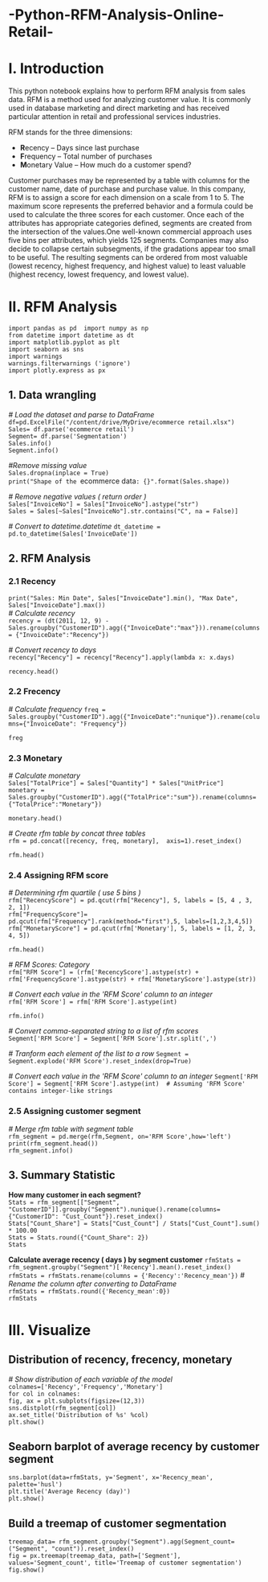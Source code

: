 # -Python-RFM-Analysis-Online-Retail-
# I. Introduction
This python notebook explains how to perform RFM analysis from sales data. RFM is a method used for analyzing customer value. It is commonly used in database marketing and direct marketing and has received particular attention in retail and professional services industries.

RFM stands for the three dimensions:

- **R**ecency – Days since last purchase
- **F**requency – Total number of purchases
- **M**onetary Value – How much do a customer spend?

Customer purchases may be represented by a table with columns for the customer name, date of purchase and purchase value. In this company, RFM is to assign a score for each dimension on a scale from 1 to 5. The maximum score represents the preferred behavior and a formula could be used to calculate the three scores for each customer. 
Once each of the attributes has appropriate categories defined, segments are created from the intersection of the values.One well-known commercial approach uses five bins per attributes, which yields 125 segments. Companies may also decide to collapse certain subsegments, if the gradations appear too small to be useful. The resulting segments can be ordered from most valuable (lowest recency, highest frequency, and highest value) to least valuable (highest recency, lowest frequency, and lowest value). 

# II. RFM Analysis
`import pandas as pd  import numpy as np`  
`from datetime import datetime as dt`  
`import matplotlib.pyplot as plt`  
`import seaborn as sns`  
`import warnings`  
`warnings.filterwarnings ('ignore')`  
`import plotly.express as px` 
## 1. Data wrangling
*# Load the dataset and parse to DataFrame*    
`df=pd.ExcelFile("/content/drive/MyDrive/ecommerce retail.xlsx")`  
`Sales= df.parse('ecommerce retail')`  
`Segment= df.parse('Segmentation')`  
`Sales.info()`  
`Segment.info()`

*#Remove missing value*  
`Sales.dropna(inplace = True)`  
`print("Shape of the `ecommerce data`: {}".format(Sales.shape))`  

*# Remove negative values ( return order )*  
`Sales["InvoiceNo"] = Sales["InvoiceNo"].astype("str")`  
`Sales = Sales[~Sales["InvoiceNo"].str.contains("C", na = False)]`  

*# Convert to datetime.datetime*
`dt_datetime = pd.to_datetime(Sales['InvoiceDate'])`

## 2. RFM Analysis
### 2.1 Recency
`print("Sales: Min Date", Sales["InvoiceDate"].min(), "Max Date", Sales["InvoiceDate"].max())`  
*# Calculate recency*  
`recency = (dt(2011, 12, 9) - Sales.groupby("CustomerID").agg({"InvoiceDate":"max"})).rename(columns = {"InvoiceDate":"Recency"})`

*# Convert recency to days*  
`recency["Recency"] = recency["Recency"].apply(lambda x: x.days)`  

`recency.head()`

### 2.2 Frecency
*# Calculate frequency*
`freq = Sales.groupby("CustomerID").agg({"InvoiceDate":"nunique"}).rename(columns={"InvoiceDate": "Frequency"})`

`freg`

### 2.3 Monetary
*# Calculate monetary*  
`Sales["TotalPrice"] = Sales["Quantity"] * Sales["UnitPrice"]`  
`monetary = Sales.groupby("CustomerID").agg({"TotalPrice":"sum"}).rename(columns={"TotalPrice":"Monetary"})`  

`monetary.head()`

*# Create rfm table by concat three tables*  
`rfm = pd.concat([recency, freq, monetary],  axis=1).reset_index()`

`rfm.head()`

### 2.4 Assigning RFM score
*# Determining rfm quartile ( use 5 bins )*  
`rfm["RecencyScore"] = pd.qcut(rfm["Recency"], 5, labels = [5, 4 , 3, 2, 1])`  
`rfm["FrequencyScore"]= pd.qcut(rfm["Frequency"].rank(method="first"),5, labels=[1,2,3,4,5])`  
`rfm["MonetaryScore"] = pd.qcut(rfm['Monetary'], 5, labels = [1, 2, 3, 4, 5])`

`rfm.head()`

*# RFM Scores: Category*  
`rfm["RFM Score"] = (rfm['RecencyScore'].astype(str) +
                     rfm['FrequencyScore'].astype(str) +
                     rfm['MonetaryScore'].astype(str))`
                     
*# Convert each value in the 'RFM Score' column to an integer*  
`rfm['RFM Score'] = rfm['RFM Score'].astype(int)`  

`rfm.info()`

*# Convert comma-separated string to a list of rfm scores*  
`Segment['RFM Score'] = Segment['RFM Score'].str.split(',')`

*# Tranform each element of the list to a row*
`Segment = Segment.explode('RFM Score').reset_index(drop=True)`

*# Convert each value in the 'RFM Score' column to an integer*
`Segment['RFM Score'] = Segment['RFM Score'].astype(int)  # Assuming 'RFM Score' contains integer-like strings`

### 2.5 Assigning customer segment
*# Merge rfm table with segment table*  
`rfm_segment = pd.merge(rfm,Segment, on='RFM Score',how='left')`  
`print(rfm_segment.head())`  
`rfm_segment.info()`
## 3. Summary Statistic
**How many customer in each segment?**  
`Stats = rfm_segment[["Segment", "CustomerID"]].groupby("Segment").nunique().rename(columns={"CustomerID": "Cust_Count"}).reset_index()`  
`Stats["Count_Share"] = Stats["Cust_Count"] / Stats["Cust_Count"].sum() * 100.00`  
`Stats = Stats.round({"Count_Share": 2})`  
`Stats`

**Calculate average recency ( days ) by segment customer** 
`rfmStats = rfm_segment.groupby("Segment")['Recency'].mean().reset_index()`   
`rfmStats = rfmStats.rename(columns = {'Recency':'Recency_mean'})` *# Rename the column after converting to DataFrame*  
`rfmStats = rfmStats.round({'Recency_mean':0})`  
`rfmStats`  
# III. Visualize
## Distribution of recency, frecency, monetary
*# Show distribution of each variable of the model*  
`colnames=['Recency','Frequency','Monetary']`      
`for col in colnames:`      
    `fig, ax = plt.subplots(figsize=(12,3))`    
    `sns.distplot(rfm_segment[col])`      
    `ax.set_title('Distribution of %s' %col)`      
  `plt.show()`  
## Seaborn barplot of average recency by customer segment
`sns.barplot(data=rfmStats,
            y='Segment',
            x='Recency_mean',
            palette='husl')`  
`plt.title('Average Recency (day)')`  
`plt.show()`

## Build a treemap of customer segmentation
`treemap_data= rfm_segment.groupby("Segment").agg(Segment_count=("Segment", "count")).reset_index()`  
`fig = px.treemap(treemap_data, path=['Segment'], values='Segment_count', title='Treemap of customer segmentation')`  
`fig.show()`
